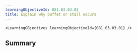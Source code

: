 ```yaml
---
learningObjectiveId: 081.03.03.01
title: Explain why buffet or stall occurs
---
```


```tsx eval
<LearningOBjectives learningObjectiveId={081.03.03.01} />
```

## Summary
